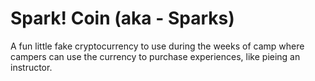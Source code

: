 # Spark! Coin (aka - Sparks)

A fun little fake cryptocurrency to use during the weeks of camp where campers can use the currency to purchase experiences, like pieing an instructor.
